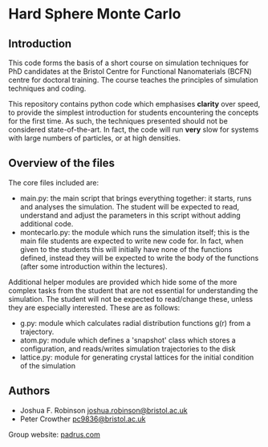# Hard Sphere Monte Carlo

## Introduction

This code forms the basis of a short course on simulation techniques for PhD candidates at the Bristol Centre for Functional Nanomaterials (BCFN) centre for doctoral training. The course teaches the principles of simulation techniques and coding.

This repository contains python code which emphasises **clarity** over speed, to provide the simplest introduction for students encountering the concepts for the first time. As such, the techniques presented should not be considered state-of-the-art. In fact, the code will run **very** slow for systems with large numbers of particles, or at high densities.

## Overview of the files

The core files included are:
* main.py: the main script that brings everything together: it starts, runs and analyses the simulation. The student will be expected to read, understand and adjust the parameters in this script without adding additional code.
* montecarlo.py: the module which runs the simulation itself; this is the main file students are expected to write new code for. In fact, when given to the students this will initially have none of the functions defined, instead they will be expected to write the body of the functions (after some introduction within the lectures).

Additional helper modules are provided which hide some of the more complex tasks from the student that are not essential for understanding the simulation.  The student will not be expected to read/change these, unless they are especially interested. These are as follows:
* g.py: module which calculates radial distribution functions g(r) from a trajectory.
* atom.py: module which defines a 'snapshot' class which stores a configuration, and reads/writes simulation trajectories to the disk
* lattice.py: module for generating crystal lattices for the initial condition of the simulation

## Authors

* Joshua F. Robinson <joshua.robinson@bristol.ac.uk>
* Peter Crowther <pc9836@bristol.ac.uk>

Group website: [padrus.com](http://padrus.com)